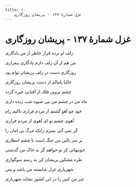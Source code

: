 ```yaml
---
title: >-
    غزل شمارهٔ ۱۳۷ - پریشان روزگاری
---
```

# غزل شمارهٔ ۱۳۷ - پریشان روزگاری

<div class="b" id="bn1"><div class="m1"><p>زلف او برده قرار خاطر از من یادگاری</p></div>
<div class="m2"><p>من هم از آن زلف دارم یادگاری بیقراری</p></div></div>
<div class="b" id="bn2"><div class="m1"><p>روزگاری دست در زلف پریشان توام بود</p></div>
<div class="m2"><p>حالیا پامالم از دست پریشان روزگاری</p></div></div>
<div class="b" id="bn3"><div class="m1"><p>چشم پروین فلک از آفتابی خیره گردد</p></div>
<div class="m2"><p>ماه من در چشم من بین شیوه شب زنده داری</p></div></div>
<div class="b" id="bn4"><div class="m1"><p>خود چو آهو گشتم از مردم فراری تاکنم رام</p></div>
<div class="m2"><p>آهوی چشم تو ای آهوی از مردم فراری</p></div></div>
<div class="b" id="bn5"><div class="m1"><p>گر نمی آئی بمیرم زانکه مرگ بی امان را</p></div>
<div class="m2"><p>بر سر بالین من جنگ است با چشم انتظاری</p></div></div>
<div class="b" id="bn6"><div class="m1"><p>خونبهائی کز تو خواهم گر به خاک من گذشتی</p></div>
<div class="m2"><p>طره مشکین پریشان کن به رسم سوگواری</p></div></div>
<div class="b" id="bn7"><div class="m1"><p>شهریاری غزل شایسته من باشد و بس</p></div>
<div class="m2"><p>غیر من کس را در این کشور نشاید شهریاری</p></div></div>
